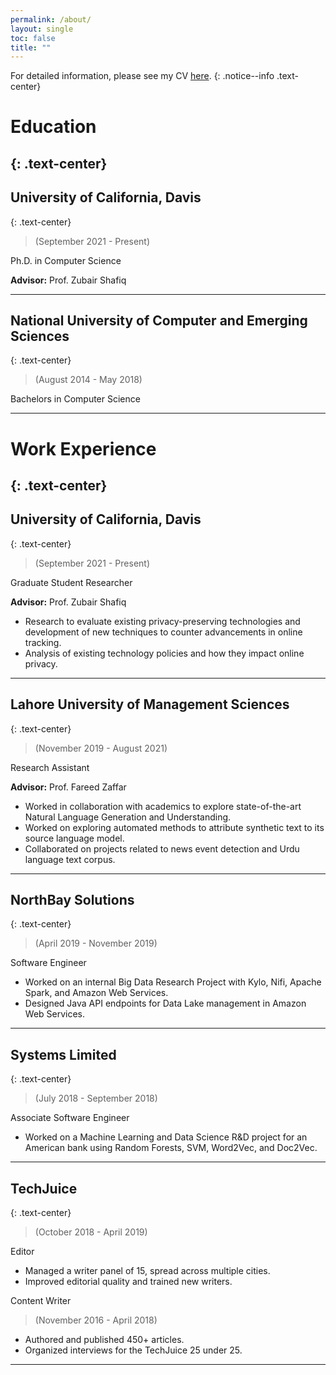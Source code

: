 ```yaml
---
permalink: /about/
layout: single
toc: false
title: ""
---
```

For detailed information, please see my CV [here](../assets/docs/CV.pdf).
{: .notice--info .text-center}

# Education
{: .text-center}
---
## **University of California, Davis**
{: .text-center}
>(September 2021 - Present)

Ph.D. in Computer Science

**Advisor:** Prof. Zubair Shafiq

---

## **National University of Computer and Emerging Sciences**
{: .text-center}
> (August 2014 - May 2018)

Bachelors in Computer Science

---
# Work Experience
{: .text-center}
---
## **University of California, Davis**
{: .text-center}
> (September 2021 - Present)

Graduate Student Researcher

**Advisor:** Prof. Zubair Shafiq

- Research to evaluate existing privacy-preserving technologies and development of new techniques to counter advancements in online tracking.
- Analysis of existing technology policies and how they impact online privacy.

---
## **Lahore University of Management Sciences**
{: .text-center}
> (November 2019 - August 2021)

Research Assistant

**Advisor:** Prof. Fareed Zaffar

- Worked in collaboration with academics to explore state-of-the-art Natural Language Generation and Understanding.
- Worked on exploring automated methods to attribute synthetic text to its source language model.
- Collaborated on projects related to news event detection and Urdu language text corpus.

---
## **NorthBay Solutions**
{: .text-center}
> (April 2019 - November 2019)

Software Engineer

- Worked on an internal Big Data Research Project with Kylo, Nifi, Apache Spark, and Amazon Web Services.
- Designed Java API endpoints for Data Lake management in Amazon Web Services.

---
## **Systems Limited**
{: .text-center}
> (July 2018 - September 2018)

Associate Software Engineer

- Worked on a Machine Learning and Data Science R&D project for an American bank using Random Forests, SVM, Word2Vec, and Doc2Vec.

---
## **TechJuice**
{: .text-center}
> (October 2018 - April 2019)

Editor

- Managed a writer panel of 15, spread across multiple cities.
- Improved editorial quality and trained new writers.

Content Writer  
> (November 2016 - April 2018)

- Authored and published 450+ articles.
- Organized interviews for the TechJuice 25 under 25.

---

